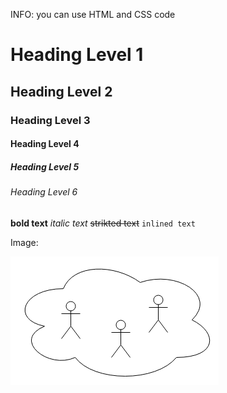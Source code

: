INFO: you can use HTML and CSS code

# Heading Level 1
## Heading Level 2
### Heading Level 3
#### Heading Level 4
##### Heading Level 5
###### Heading Level 6

**bold text**
*italic text*
~~strikted text~~
`inlined text`

Image:

![Mou icon](foo.png "hover-title")
